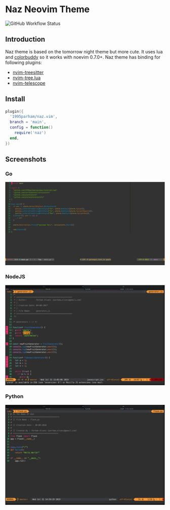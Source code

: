 # Naz Neovim Theme

![GitHub Workflow Status](https://img.shields.io/github/actions/workflow/status/1995parham/naz.vim/lint.yaml?label=ci&logo=github&style=flat-square&branch=main)

## Introduction

Naz theme is based on the tomorrow night theme but more cute.
It uses lua and [colorbuddy](https://github.com/tjdevries/colorbuddy.nvim) so it works with noevim 0.7.0+.
Naz theme has binding for following plugins:

- [nvim-treesitter](https://github.com/nvim-treesitter/nvim-treesitter)
- [nvim-tree.lua](https://github.com/kyazdani42/nvim-tree.lua)
- [nvim-telescope](https://github.com/nvim-telescope/telescope.nvim)

## Install

```lua
plugin({
  '1995parham/naz.vim',
  branch = 'main',
  config = function()
    require('naz')
  end,
})
```

## Screenshots

### Go

![python sample](screenshots/go.png)

### NodeJS

![nodejs sample](screenshots/nodejs.png)

### Python

![python sample](screenshots/python.png)
